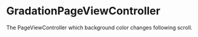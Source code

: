 # GradationPageViewController
The PageViewController which background color changes following scroll.
